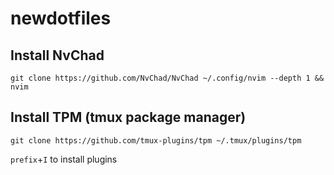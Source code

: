 # newdotfiles


## Install NvChad
```
git clone https://github.com/NvChad/NvChad ~/.config/nvim --depth 1 && nvim
```

## Install TPM (tmux package manager)
```
git clone https://github.com/tmux-plugins/tpm ~/.tmux/plugins/tpm
```
`prefix`+`I` to install plugins
